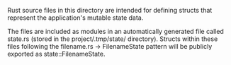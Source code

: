 Rust source files in this directory are intended for defining structs that represent the application's mutable state data.

The files are included as modules in an automatically generated file called state.rs (stored in the project/.tmp/state/ directory). Structs within these files following the filename.rs -> FilenameState pattern will be publicly exported as state::FilenameState.